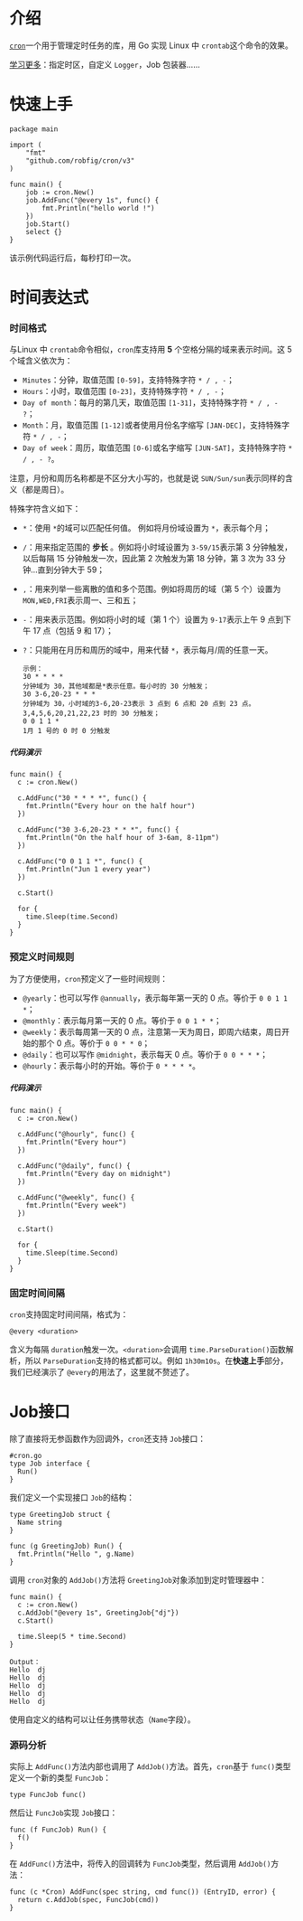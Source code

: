 # 介绍

[`cron`](https://link.segmentfault.com/?enc=NxJoGE84AH5XoP3WUUoxNw%3D%3D.krapOva%2Fl%2FJ%2BiLPBRL9LCXjfWhIM%2BTH4XhLZwMFsvhQ%3D)一个用于管理定时任务的库，用 Go 实现 Linux 中 `crontab`这个命令的效果。

[学习更多](https://segmentfault.com/a/1190000023029219)：指定时区，自定义 `Logger`，Job 包装器......

# 快速上手

```
package main

import (
	"fmt"
	"github.com/robfig/cron/v3"
)

func main() {
	job := cron.New()
	job.AddFunc("@every 1s", func() {
		fmt.Println("hello world !")
	})
	job.Start()
	select {}
}
```

该示例代码运行后，每秒打印一次。

# 时间表达式

### 时间格式

与Linux 中 `crontab`命令相似，`cron`库支持用 **5** 个空格分隔的域来表示时间。这 5 个域含义依次为：

* `Minutes`：分钟，取值范围 `[0-59]`，支持特殊字符 `* / , -`；
* `Hours`：小时，取值范围 `[0-23]`，支持特殊字符 `* / , -`；
* `Day of month`：每月的第几天，取值范围 `[1-31]`，支持特殊字符 `* / , - ?`；
* `Month`：月，取值范围 `[1-12]`或者使用月份名字缩写 `[JAN-DEC]`，支持特殊字符 `* / , -`；
* `Day of week`：周历，取值范围 `[0-6]`或名字缩写 `[JUN-SAT]`，支持特殊字符 `* / , - ?`。

注意，月份和周历名称都是不区分大小写的，也就是说 `SUN/Sun/sun`表示同样的含义（都是周日）。

特殊字符含义如下：

* `*`：使用 `*`的域可以匹配任何值。 例如将月份域设置为 `*`，表示每个月；
* `/`：用来指定范围的 **步长** 。例如将小时域设置为 `3-59/15`表示第 3 分钟触发，以后每隔 15 分钟触发一次，因此第 2 次触发为第 18 分钟，第 3 次为 33 分钟...直到分钟大于 59；
* `,`：用来列举一些离散的值和多个范围。例如将周历的域（第 5 个）设置为 `MON,WED,FRI`表示周一、三和五；
* `-`：用来表示范围。例如将小时的域（第 1 个）设置为 `9-17`表示上午 9 点到下午 17 点（包括 9 和 17）；
* `?`：只能用在月历和周历的域中，用来代替 `*`，表示每月/周的任意一天。

  ```
  示例：
  30 * * * *
  分钟域为 30，其他域都是*表示任意。每小时的 30 分触发；
  30 3-6,20-23 * * *
  分钟域为 30，小时域的3-6,20-23表示 3 点到 6 点和 20 点到 23 点。3,4,5,6,20,21,22,23 时的 30 分触发；
  0 0 1 1 *
  1月 1 号的 0 时 0 分触发
  ```

##### 代码演示

```
func main() {
  c := cron.New()

  c.AddFunc("30 * * * *", func() {
    fmt.Println("Every hour on the half hour")
  })

  c.AddFunc("30 3-6,20-23 * * *", func() {
    fmt.Println("On the half hour of 3-6am, 8-11pm")
  })

  c.AddFunc("0 0 1 1 *", func() {
    fmt.Println("Jun 1 every year")
  })

  c.Start()

  for {
    time.Sleep(time.Second)
  }
}
```

### 预定义时间规则

为了方便使用，`cron`预定义了一些时间规则：

* `@yearly`：也可以写作 `@annually`，表示每年第一天的 0 点。等价于 `0 0 1 1 *`；
* `@monthly`：表示每月第一天的 0 点。等价于 `0 0 1 * *`；
* `@weekly`：表示每周第一天的 0 点，注意第一天为周日，即周六结束，周日开始的那个 0 点。等价于 `0 0 * * 0`；
* `@daily`：也可以写作 `@midnight`，表示每天 0 点。等价于 `0 0 * * *`；
* `@hourly`：表示每小时的开始。等价于 `0 * * * *`。

##### 代码演示

```
func main() {
  c := cron.New()

  c.AddFunc("@hourly", func() {
    fmt.Println("Every hour")
  })

  c.AddFunc("@daily", func() {
    fmt.Println("Every day on midnight")
  })

  c.AddFunc("@weekly", func() {
    fmt.Println("Every week")
  })

  c.Start()

  for {
    time.Sleep(time.Second)
  }
}
```

### 固定时间间隔

`cron`支持固定时间间隔，格式为：

```
@every <duration>
```

含义为每隔 `duration`触发一次。`<duration>`会调用 `time.ParseDuration()`函数解析，所以 `ParseDuration`支持的格式都可以。例如 `1h30m10s`。在**快速上手**部分，我们已经演示了 `@every`的用法了，这里就不赘述了。

# Job接口

除了直接将无参函数作为回调外，`cron`还支持 `Job`接口：

```
#cron.go
type Job interface {
  Run()
}
```

我们定义一个实现接口 `Job`的结构：

```
type GreetingJob struct {
  Name string
}

func (g GreetingJob) Run() {
  fmt.Println("Hello ", g.Name)
}
```

调用 `cron`对象的 `AddJob()`方法将 `GreetingJob`对象添加到定时管理器中：

```
func main() {
  c := cron.New()
  c.AddJob("@every 1s", GreetingJob{"dj"})
  c.Start()

  time.Sleep(5 * time.Second)
}
```

```
Output：
Hello  dj
Hello  dj
Hello  dj
Hello  dj
Hello  dj
```

使用自定义的结构可以让任务携带状态（`Name`字段）。

### 源码分析

实际上 `AddFunc()`方法内部也调用了 `AddJob()`方法。首先，`cron`基于 `func()`类型定义一个新的类型 `FuncJob`：

```
type FuncJob func()
```

然后让 `FuncJob`实现 `Job`接口：

```
func (f FuncJob) Run() {
  f()
}
```

在 `AddFunc()`方法中，将传入的回调转为 `FuncJob`类型，然后调用 `AddJob()`方法：

```
func (c *Cron) AddFunc(spec string, cmd func()) (EntryID, error) {
  return c.AddJob(spec, FuncJob(cmd))
}
```
